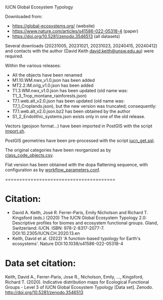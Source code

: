 IUCN Global Ecosystem Typology

Downloaded from:
+  https://global-ecosystems.org/ (website)
+  https://www.nature.com/articles/s41586-022-05318-4 (paper)
+  https://doi.org/10.5281/zenodo.3546513 (all datasets)

Several downloads (20231005, 20231021, 20231023, 20240415, 20240412) and contacts with the author (David Keith <david.keith@unsw.edu.au>) were required.

Within the various releases:
+  All the objects have been renamed
+  M1.10.WM.nwx_v1.0.json has been added
+  MT2.2.IM.orig_v1.0.json has been added
+  T1.3.WM.nwx_v1.0.json has been updated (old name was: T1_3_Trop_montane_rainforests.json)
+  T7.1.web.alt_v2.0.json has been updated (old name was: T7_1_Croplands.json), but the new version was truncated; consequently:
+  T7.1.web.alt_v2.0.json.bz2 has been obtained by the author
+  S1_2_Endolithic_systems.json exists only in one of the old release.

Vectors (geojson format...) have been imported in PostGIS with the script [import.sh](./import.sh).

PostGIS geometries have been pre-processed with the script [iucn_get.sql](./iucn_get.sql).

The original categories have been reorganized as by [class_code_objects.csv](./class_code_objects.csv).

Flat version has been obtained with the dopa flattening sequence, with configuration as by [workflow_parameters.conf](./workflow_parameters.conf).

=======================================

Citation:
=========
- David A. Keith, José R. Ferrer-Paris, Emily Nicholson and Richard T. Kingsford (eds.) (2020) The IUCN Global Ecosystem Typology 2.0: Descriptive profiles for biomes and ecosystem functional groups. Gland, Switzerland: IUCN. ISBN: 978-2-8317-2077-7. DOI:10.2305/IUCN.CH.2020.13.en
- Keith, David et al. (2022) 'A function-based typology for Earth's ecosystems'. Nature DOI:10.1038/s41586-022-05318-4

Data set citation:
=================
Keith, David A., Ferrer-Paris, Jose R., Nicholson, Emily, ..., Kingsford, Richard T. (2020). Indicative distribution maps for Ecological Functional Groups - Level 3 of IUCN Global Ecosystem Typology [Data set]. Zenodo. http://doi.org/10.5281/zenodo.3546513
